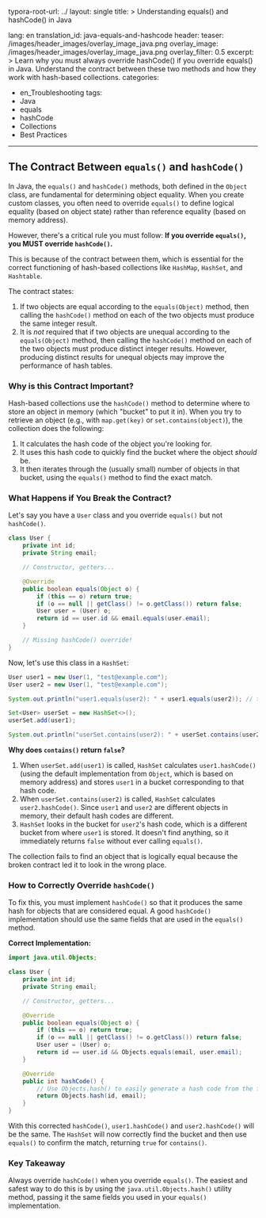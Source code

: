 typora-root-url: ../
layout: single
title: >
   Understanding equals() and hashCode() in Java

lang: en
translation_id: java-equals-and-hashcode
header:
   teaser: /images/header_images/overlay_image_java.png
   overlay_image: /images/header_images/overlay_image_java.png
   overlay_filter: 0.5
excerpt: >
    Learn why you must always override hashCode() if you override equals() in Java. Understand the contract between these two methods and how they work with hash-based collections.
categories:
  - en_Troubleshooting
tags:
  - Java
  - equals
  - hashCode
  - Collections
  - Best Practices
---
## The Contract Between `equals()` and `hashCode()`

In Java, the `equals()` and `hashCode()` methods, both defined in the `Object` class, are fundamental for determining object equality. When you create custom classes, you often need to override `equals()` to define logical equality (based on object state) rather than reference equality (based on memory address).

However, there's a critical rule you must follow: **If you override `equals()`, you MUST override `hashCode()`.**

This is because of the contract between them, which is essential for the correct functioning of hash-based collections like `HashMap`, `HashSet`, and `Hashtable`.

The contract states:
1.  If two objects are equal according to the `equals(Object)` method, then calling the `hashCode()` method on each of the two objects must produce the same integer result.
2.  It is *not* required that if two objects are unequal according to the `equals(Object)` method, then calling the `hashCode()` method on each of the two objects must produce distinct integer results. However, producing distinct results for unequal objects may improve the performance of hash tables.

### Why is this Contract Important?

Hash-based collections use the `hashCode()` method to determine where to store an object in memory (which "bucket" to put it in). When you try to retrieve an object (e.g., with `map.get(key)` or `set.contains(object)`), the collection does the following:

1.  It calculates the hash code of the object you're looking for.
2.  It uses this hash code to quickly find the bucket where the object *should* be.
3.  It then iterates through the (usually small) number of objects in that bucket, using the `equals()` method to find the exact match.

### What Happens if You Break the Contract?

Let's say you have a `User` class and you override `equals()` but not `hashCode()`.

```java
class User {
    private int id;
    private String email;

    // Constructor, getters...

    @Override
    public boolean equals(Object o) {
        if (this == o) return true;
        if (o == null || getClass() != o.getClass()) return false;
        User user = (User) o;
        return id == user.id && email.equals(user.email);
    }

    // Missing hashCode() override!
}
```

Now, let's use this class in a `HashSet`:

```java
User user1 = new User(1, "test@example.com");
User user2 = new User(1, "test@example.com");

System.out.println("user1.equals(user2): " + user1.equals(user2)); // true

Set<User> userSet = new HashSet<>();
userSet.add(user1);

System.out.println("userSet.contains(user2): " + userSet.contains(user2)); // false!
```

**Why does `contains()` return `false`?**

1.  When `userSet.add(user1)` is called, `HashSet` calculates `user1.hashCode()` (using the default implementation from `Object`, which is based on memory address) and stores `user1` in a bucket corresponding to that hash code.
2.  When `userSet.contains(user2)` is called, `HashSet` calculates `user2.hashCode()`. Since `user1` and `user2` are different objects in memory, their default hash codes are different.
3.  `HashSet` looks in the bucket for `user2`'s hash code, which is a different bucket from where `user1` is stored. It doesn't find anything, so it immediately returns `false` without ever calling `equals()`.

The collection fails to find an object that is logically equal because the broken contract led it to look in the wrong place.

### How to Correctly Override `hashCode()`

To fix this, you must implement `hashCode()` so that it produces the same hash for objects that are considered equal. A good `hashCode()` implementation should use the same fields that are used in the `equals()` method.

**Correct Implementation:**

```java
import java.util.Objects;

class User {
    private int id;
    private String email;

    // Constructor, getters...

    @Override
    public boolean equals(Object o) {
        if (this == o) return true;
        if (o == null || getClass() != o.getClass()) return false;
        User user = (User) o;
        return id == user.id && Objects.equals(email, user.email);
    }

    @Override
    public int hashCode() {
        // Use Objects.hash() to easily generate a hash code from the fields.
        return Objects.hash(id, email);
    }
}
```

With this corrected `hashCode()`, `user1.hashCode()` and `user2.hashCode()` will be the same. The `HashSet` will now correctly find the bucket and then use `equals()` to confirm the match, returning `true` for `contains()`.

### Key Takeaway

Always override `hashCode()` when you override `equals()`. The easiest and safest way to do this is by using the `java.util.Objects.hash()` utility method, passing it the same fields you used in your `equals()` implementation.

